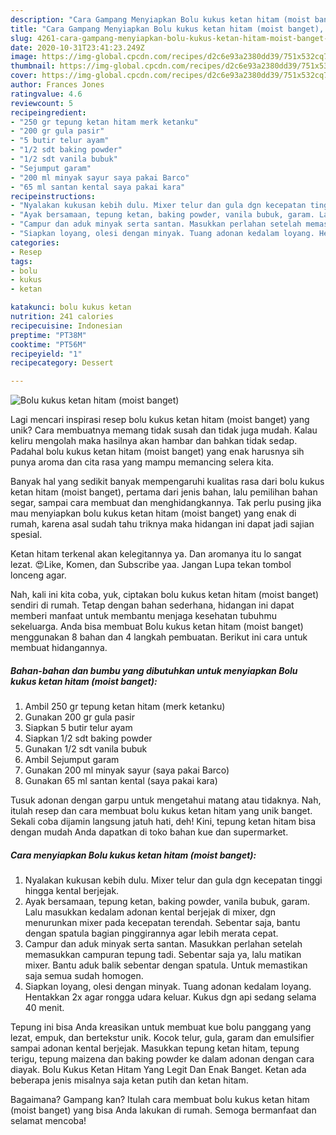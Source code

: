 ```yaml
---
description: "Cara Gampang Menyiapkan Bolu kukus ketan hitam (moist banget), Bisa Manjain Lidah"
title: "Cara Gampang Menyiapkan Bolu kukus ketan hitam (moist banget), Bisa Manjain Lidah"
slug: 4261-cara-gampang-menyiapkan-bolu-kukus-ketan-hitam-moist-banget-bisa-manjain-lidah
date: 2020-10-31T23:41:23.249Z
image: https://img-global.cpcdn.com/recipes/d2c6e93a2380dd39/751x532cq70/bolu-kukus-ketan-hitam-moist-banget-foto-resep-utama.jpg
thumbnail: https://img-global.cpcdn.com/recipes/d2c6e93a2380dd39/751x532cq70/bolu-kukus-ketan-hitam-moist-banget-foto-resep-utama.jpg
cover: https://img-global.cpcdn.com/recipes/d2c6e93a2380dd39/751x532cq70/bolu-kukus-ketan-hitam-moist-banget-foto-resep-utama.jpg
author: Frances Jones
ratingvalue: 4.6
reviewcount: 5
recipeingredient:
- "250 gr tepung ketan hitam merk ketanku"
- "200 gr gula pasir"
- "5 butir telur ayam"
- "1/2 sdt baking powder"
- "1/2 sdt vanila bubuk"
- "Sejumput garam"
- "200 ml minyak sayur saya pakai Barco"
- "65 ml santan kental saya pakai kara"
recipeinstructions:
- "Nyalakan kukusan kebih dulu. Mixer telur dan gula dgn kecepatan tinggi hingga kental berjejak."
- "Ayak bersamaan, tepung ketan, baking powder, vanila bubuk, garam. Lalu masukkan kedalam adonan kental berjejak di mixer, dgn menurunkan mixer pada kecepatan terendah. Sebentar saja, bantu dengan spatula bagian pinggirannya agar lebih merata cepat."
- "Campur dan aduk minyak serta santan. Masukkan perlahan setelah memasukkan campuran tepung tadi. Sebentar saja ya, lalu matikan mixer. Bantu aduk balik sebentar dengan spatula. Untuk memastikan saja semua sudah homogen."
- "Siapkan loyang, olesi dengan minyak. Tuang adonan kedalam loyang. Hentakkan 2x agar rongga udara keluar. Kukus dgn api sedang selama 40 menit."
categories:
- Resep
tags:
- bolu
- kukus
- ketan

katakunci: bolu kukus ketan 
nutrition: 241 calories
recipecuisine: Indonesian
preptime: "PT38M"
cooktime: "PT56M"
recipeyield: "1"
recipecategory: Dessert

---
```



![Bolu kukus ketan hitam (moist banget)](https://img-global.cpcdn.com/recipes/d2c6e93a2380dd39/751x532cq70/bolu-kukus-ketan-hitam-moist-banget-foto-resep-utama.jpg)

Lagi mencari inspirasi resep bolu kukus ketan hitam (moist banget) yang unik? Cara membuatnya memang tidak susah dan tidak juga mudah. Kalau keliru mengolah maka hasilnya akan hambar dan bahkan tidak sedap. Padahal bolu kukus ketan hitam (moist banget) yang enak harusnya sih punya aroma dan cita rasa yang mampu memancing selera kita.

Banyak hal yang sedikit banyak mempengaruhi kualitas rasa dari bolu kukus ketan hitam (moist banget), pertama dari jenis bahan, lalu pemilihan bahan segar, sampai cara membuat dan menghidangkannya. Tak perlu pusing jika mau menyiapkan bolu kukus ketan hitam (moist banget) yang enak di rumah, karena asal sudah tahu triknya maka hidangan ini dapat jadi sajian spesial.

Ketan hitam terkenal akan kelegitannya ya. Dan aromanya itu lo sangat lezat. 😍Like, Komen, dan Subscribe yaa. Jangan Lupa tekan tombol lonceng agar.


Nah, kali ini kita coba, yuk, ciptakan bolu kukus ketan hitam (moist banget) sendiri di rumah. Tetap dengan bahan sederhana, hidangan ini dapat memberi manfaat untuk membantu menjaga kesehatan tubuhmu sekeluarga. Anda bisa membuat Bolu kukus ketan hitam (moist banget) menggunakan 8 bahan dan 4 langkah pembuatan. Berikut ini cara untuk membuat hidangannya.

<!--inarticleads1-->

##### Bahan-bahan dan bumbu yang dibutuhkan untuk menyiapkan Bolu kukus ketan hitam (moist banget):

1. Ambil 250 gr tepung ketan hitam (merk ketanku)
1. Gunakan 200 gr gula pasir
1. Siapkan 5 butir telur ayam
1. Siapkan 1/2 sdt baking powder
1. Gunakan 1/2 sdt vanila bubuk
1. Ambil Sejumput garam
1. Gunakan 200 ml minyak sayur (saya pakai Barco)
1. Gunakan 65 ml santan kental (saya pakai kara)


Tusuk adonan dengan garpu untuk mengetahui matang atau tidaknya. Nah, itulah resep dan cara membuat bolu kukus ketan hitam yang unik banget. Sekali coba dijamin langsung jatuh hati, deh! Kini, tepung ketan hitam bisa dengan mudah Anda dapatkan di toko bahan kue dan supermarket. 

<!--inarticleads2-->

##### Cara menyiapkan Bolu kukus ketan hitam (moist banget):

1. Nyalakan kukusan kebih dulu. Mixer telur dan gula dgn kecepatan tinggi hingga kental berjejak.
1. Ayak bersamaan, tepung ketan, baking powder, vanila bubuk, garam. Lalu masukkan kedalam adonan kental berjejak di mixer, dgn menurunkan mixer pada kecepatan terendah. Sebentar saja, bantu dengan spatula bagian pinggirannya agar lebih merata cepat.
1. Campur dan aduk minyak serta santan. Masukkan perlahan setelah memasukkan campuran tepung tadi. Sebentar saja ya, lalu matikan mixer. Bantu aduk balik sebentar dengan spatula. Untuk memastikan saja semua sudah homogen.
1. Siapkan loyang, olesi dengan minyak. Tuang adonan kedalam loyang. Hentakkan 2x agar rongga udara keluar. Kukus dgn api sedang selama 40 menit.


Tepung ini bisa Anda kreasikan untuk membuat kue bolu panggang yang lezat, empuk, dan bertekstur unik. Kocok telur, gula, garam dan emulsifier sampai adonan kental berjejak. Masukkan tepung ketan hitam, tepung terigu, tepung maizena dan baking powder ke dalam adonan dengan cara diayak. Bolu Kukus Ketan Hitam Yang Legit Dan Enak Banget. Ketan ada beberapa jenis misalnya saja ketan putih dan ketan hitam. 

Bagaimana? Gampang kan? Itulah cara membuat bolu kukus ketan hitam (moist banget) yang bisa Anda lakukan di rumah. Semoga bermanfaat dan selamat mencoba!
